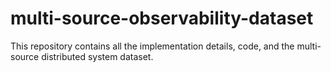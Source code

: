 # multi-source-observability-dataset
This repository contains all the implementation details, code, and the multi-source distributed system dataset.
